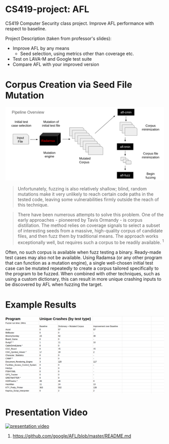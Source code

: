 # CS419-project: AFL

CS419 Computer Security class project. Improve AFL performance with respect to baseline.

Project Description (taken from professor's slides):
 - Improve AFL by any means
   - Seed selection, using metrics other than coverage etc.
 - Test on LAVA-M and Google test suite
 - Compare AFL with your improved version

# Corpus Creation via Seed File Mutation

![Corpus generation via mutation](https://github.com/BinaryResearch/CS419-project/blob/master/corpus_generation_pipeline.png)

>Unfortunately, fuzzing is also relatively shallow; blind, random mutations make it very unlikely to reach certain code paths in the tested code, leaving some vulnerabilities firmly outside the reach of this technique.

>There have been numerous attempts to solve this problem. One of the early approaches - pioneered by Tavis Ormandy - is corpus distillation. The method relies on coverage signals to select a subset of interesting seeds from a massive, high-quality corpus of candidate files, and then fuzz them by traditional means. The approach works exceptionally well, but requires such a corpus to be readily available. <sup>1</sup>

Often, no such corpus is available when fuzz testing a binary. Ready-made test cases may also not be available. Using Radamsa (or any other program that can function as a mutation engine), a single well-chosen initial test case can be mutated repeatedly to create a corpus tailored specifically to the program to be fuzzed. When combined with other techniques, such as using a custom dictionary, this can result in more unique crashing inputs to be discovered by AFL when fuzzing the target.

# Example Results

![CGC Results](https://github.com/BinaryResearch/CS419-project/blob/master/CGC_results.png)

# Presentation Video

[![presentation video](https://i.imgur.com/l79zx24.png)](https://www.youtube.com/embed/-FLhZoLoSbY)

1. https://github.com/google/AFL/blob/master/README.md
